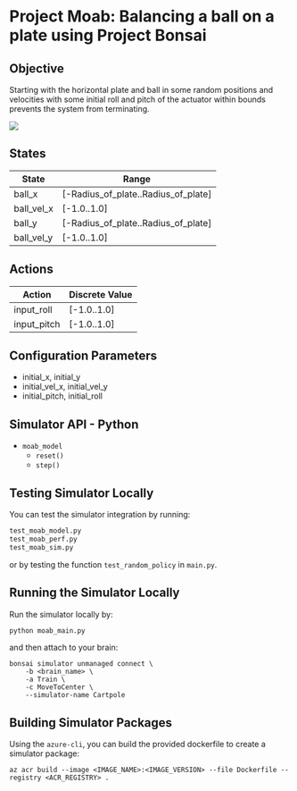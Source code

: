 # Project Moab: Balancing a ball on a plate using Project Bonsai

## Objective

Starting with the horizontal plate and ball in some random positions and velocities with some initial roll and pitch of the actuator within bounds prevents the system from terminating. 

![](https://microsoft.github.io/moab/img/tutorials/1/moab-photo.png)

## States

| State                    | Range         |
| ------------------------ | ------------- |
| ball_x           | [-Radius_of_plate..Radius_of_plate]   |
| ball_vel_x       | [-1.0..1.0]   |
| ball_y           | [-Radius_of_plate..Radius_of_plate]  |
| ball_vel_y       | [-1.0..1.0]   |

## Actions

| Action          | Discrete Value |
| --------------- | -------------- |
| input_roll      | [-1.0..1.0]    |
| input_pitch     | [-1.0..1.0]    |

## Configuration Parameters

- initial_x, initial_y
- initial_vel_x, initial_vel_y
- initial_pitch, initial_roll

## Simulator API - Python

- `moab_model`
    - `reset()`
    - `step()`

## Testing Simulator Locally

You can test the simulator integration by running:

```bash
test_moab_model.py
test_moab_perf.py
test_moab_sim.py
```

or by testing the function `test_random_policy` in `main.py`.

## Running the Simulator Locally

Run the simulator locally by:

```bash
python moab_main.py
```

and then attach to your brain:

```
bonsai simulator unmanaged connect \                          
    -b <brain_name> \
    -a Train \
    -c MoveToCenter \
    --simulator-name Cartpole 
```

## Building Simulator Packages

Using the `azure-cli`, you can build the provided dockerfile to create a simulator package:

```
az acr build --image <IMAGE_NAME>:<IMAGE_VERSION> --file Dockerfile --registry <ACR_REGISTRY> .
```
